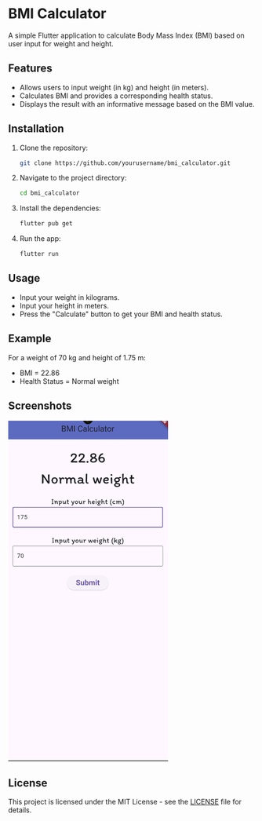 
# BMI Calculator

A simple Flutter application to calculate Body Mass Index (BMI) based on user input for weight and height.

## Features

- Allows users to input weight (in kg) and height (in meters).
- Calculates BMI and provides a corresponding health status.
- Displays the result with an informative message based on the BMI value.

## Installation

1. Clone the repository:

   ```bash
   git clone https://github.com/yourusername/bmi_calculator.git
   ```

2. Navigate to the project directory:

   ```bash
   cd bmi_calculator
   ```

3. Install the dependencies:

   ```bash
   flutter pub get
   ```

4. Run the app:

   ```bash
   flutter run
   ```

## Usage

- Input your weight in kilograms.
- Input your height in meters.
- Press the "Calculate" button to get your BMI and health status.

## Example

For a weight of 70 kg and height of 1.75 m:

- BMI = 22.86
- Health Status = Normal weight

## Screenshots

![App Screenshot](screenshot.png)

## License

This project is licensed under the MIT License - see the [LICENSE](LICENSE) file for details.
